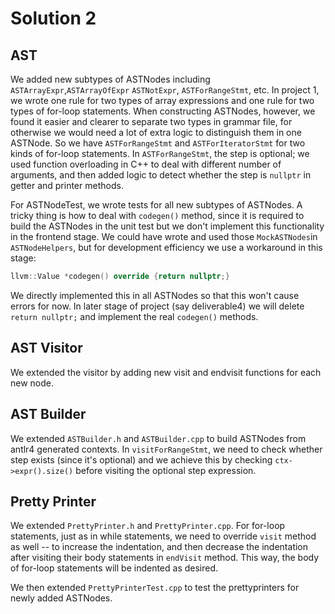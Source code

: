 # Solution 2

## AST
We added new subtypes of ASTNodes including `ASTArrayExpr`,`ASTArrayOfExpr` `ASTNotExpr`, `ASTForRangeStmt`, etc.
In project 1, we wrote one rule for two types of array expressions and one rule for two types of for-loop statements.
When constructing ASTNodes, however, we found it easier and clearer to separate two types in grammar file, for otherwise we would need a lot of extra logic to distinguish them in one ASTNode.
So we have `ASTForRangeStmt` and `ASTForIteratorStmt` for two kinds of for-loop statements.
In `ASTForRangeStmt`, the step is optional; we used function overloading in C++ to deal with different number of arguments, and then added logic to detect whether the step is `nullptr` in getter and printer methods.

For ASTNodeTest, we wrote tests for all new subtypes of ASTNodes.
A tricky thing is how to deal with `codegen()` method, since it is required to build the ASTNodes in the unit test but we don't implement this functionality in the frontend stage.
We could have wrote and used those `MockASTNodes`in `ASTNodeHelpers`, but for development efficiency we use a workaround in this stage:
```c++
llvm::Value *codegen() override {return nullptr;}
```
We directly implemented this in all ASTNodes so that this won't cause errors for now.
In later stage of project (say deliverable4) we will delete `return nullptr;` and implement the real `codegen()` methods.

## AST Visitor
We extended the visitor by adding new visit and endvisit functions for each new node.
## AST Builder
We extended `ASTBuilder.h` and `ASTBuilder.cpp` to build ASTNodes from antlr4 generated contexts.
In `visitForRangeStmt`, we need to check whether step exists (since it's optional) and we achieve this by checking `ctx->expr().size()` before visiting the optional step expression.

## Pretty Printer
We extended `PrettyPrinter.h` and `PrettyPrinter.cpp`.
For for-loop statements, just as in while statements, we need to override `visit` method as well -- to increase the indentation, and then decrease the indentation after visiting their body statements in `endVisit` method.
This way, the body of for-loop statements will be indented as desired.

We then extended `PrettyPrinterTest.cpp` to test the prettyprinters for newly added ASTNodes.
